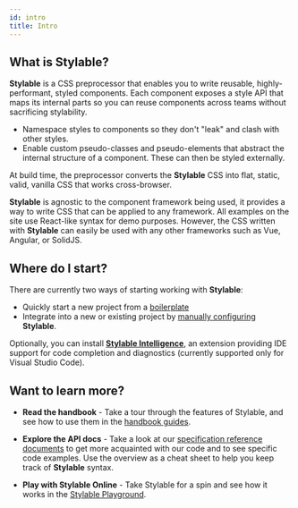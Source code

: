 ```yaml
---
id: intro
title: Intro
---
```


## What is Stylable?

**Stylable** is a CSS preprocessor that enables you to write reusable, highly-performant, styled components. Each component exposes a style API that maps its internal parts so you can reuse components across teams without sacrificing stylability.

- Namespace styles to components so they don't "leak" and clash with other styles.
- Enable custom pseudo-classes and pseudo-elements that abstract the internal structure of a component. These can then be styled externally.

At build time, the preprocessor converts the **Stylable** CSS into flat, static, valid, vanilla CSS that works cross-browser.

**Stylable** is agnostic to the component framework being used, it provides a way to write CSS that can be applied to any framework. All examples on the site use React-like syntax for demo purposes. However, the CSS written with **Stylable** can easily be used with any other frameworks such as Vue, Angular, or SolidJS.

## Where do I start?

There are currently two ways of starting working with **Stylable**:

- Quickly start a new project from a [boilerplate](./boilerplate.mdx)
- Integrate into a new or existing project by [manually configuring](./manual-integration.mdx) **Stylable**.

Optionally, you can install [**Stylable Intelligence**](./tooling/stylable-intelligence.md), an extension providing IDE support for code completion and diagnostics (currently supported only for Visual Studio Code).

## Want to learn more?

- **Read the handbook** - Take a tour through the features of Stylable, and see how to use them in the [handbook guides](../guides/handbook/intro.md).

- **Explore the API docs** - Take a look at our [specification reference documents](../references/cheatsheet.mdx) to get more acquainted with our code and to see specific code examples. Use the overview as a cheat sheet to help you keep track of **Stylable** syntax.

- **Play with Stylable Online** - Take Stylable for a spin and see how it works in the [Stylable Playground](/playground).
